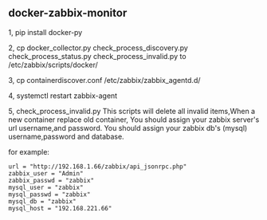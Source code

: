 ## docker-zabbix-monitor

1, pip install docker-py

2, cp docker_collector.py check_process_discovery.py check_process_status.py check_process_invalid.py to /etc/zabbix/scripts/docker/

3, cp containerdiscover.conf /etc/zabbix/zabbix_agentd.d/

4, systemctl restart zabbix-agent

5, check_process_invalid.py
   This scripts will delete all invalid items,When a new container replace old container,
   You should assign your zabbix server's url username,and password.
   You should assign your zabbix db's (mysql) username,password and database.

   for example:

	url = "http://192.168.1.66/zabbix/api_jsonrpc.php"
	zabbix_user = "Admin"
	zabbix_passwd = "zabbix"
	mysql_user = "zabbix"
	mysql_passwd = "zabbix"
	mysql_db = "zabbix"
	mysql_host = "192.168.221.66"
